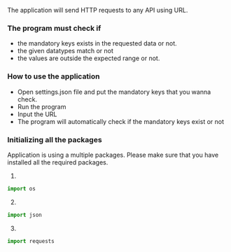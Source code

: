 The application will send HTTP requests to any API using URL.

### The program must check if 

- the mandatory keys exists in the requested data or not.
- the given datatypes match or not 
- the values are outside the expected range or not.

### How to use the application

- Open settings.json file and put the mandatory keys that you wanna check.
- Run the program
- Input the URL
- The program will automatically check if the mandatory keys exist or not

### Initializing all the packages

Application is using a multiple packages. Please make sure that you have installed all the required packages.

1. 

```jsx
import os
```

2. 

```jsx
import json
```

3.

```jsx
import requests
```




